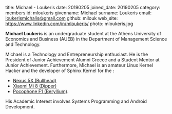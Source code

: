 title: Michael - Loukeris
date: 20190205
joined_date: 20190205
category: members
id: mloukeris
givenname: Michael
surname: Loukeris
email: loukerismichalis@gmail.com
github: milouk
web_site: https://www.linkedin.com/in/mloukeris/
photo: mloukeris.jpg

**Michael Loukeris** is an undergraduate student at the Athens University of Economics and Business (AUEB) in the Department of Management Science and Technology.

Michael is a Technology and Entrepreneurship enthusiast. He is the President of Junior Achievement Alumni Greece and a Student Mentor at Junior Achievement.
Furthermore, Michael is an amateur Linux Kernel Hacker and the developer of Sphinx Kernel for the :
* [Nexus 5X (Bullhead)](https://forum.xda-developers.com/nexus-5x/orig-development/kernel-sphinx-kernel-t3786925)
* [Xiaomi Mi 8 (Dipper)](https://forum.xda-developers.com/mi-8/development/kernel-sphinx-kernel-t3843701)
* [Pocophone F1 (Beryllium)](https://forum.xda-developers.com/poco-f1/review/kernel-sphinx-kernel-v1-7-t3861911).

His Academic Interest involves Systems Programming and Android Development.
